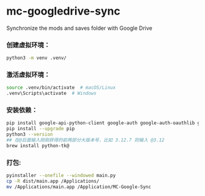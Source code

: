 # mc-googledrive-sync

Synchronize the mods and saves folder with Google Drive

### 创建虚拟环境：

```bash
python3 -m venv .venv/
```

### 激活虚拟环境：

```bash
source .venv/bin/activate  # macOS/Linux
.venv\Scripts\activate  # Windows
```

### 安装依赖：

```bash
pip install google-api-python-client google-auth google-auth-oauthlib google-auth-httplib2 py2app
pip install --upgrade pip
python3 --version
## 在@后面输入刚刚获得的前两部分大版本号，比如 3.12.7 则输入 @3.12
brew install python-tk@
```

### 打包:

```bash
pyinstaller --onefile --windowed main.py
cp -R dist/main.app /Applications/
mv /Applications/main.app /Application/MC-Google-Sync
```
